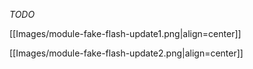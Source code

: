 _TODO_

[[Images/module-fake-flash-update1.png|align=center]]

[[Images/module-fake-flash-update2.png|align=center]]